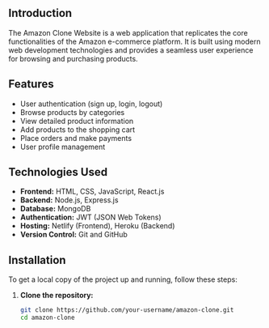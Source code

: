 ## Introduction
The Amazon Clone Website is a web application that replicates the core functionalities of the Amazon e-commerce platform. It is built using modern web development technologies and provides a seamless user experience for browsing and purchasing products.

## Features
- User authentication (sign up, login, logout)
- Browse products by categories
- View detailed product information
- Add products to the shopping cart
- Place orders and make payments
- User profile management

## Technologies Used
- **Frontend:** HTML, CSS, JavaScript, React.js
- **Backend:** Node.js, Express.js
- **Database:** MongoDB
- **Authentication:** JWT (JSON Web Tokens)
- **Hosting:** Netlify (Frontend), Heroku (Backend)
- **Version Control:** Git and GitHub

## Installation
To get a local copy of the project up and running, follow these steps:

1. **Clone the repository:**
   ```bash
   git clone https://github.com/your-username/amazon-clone.git
   cd amazon-clone
